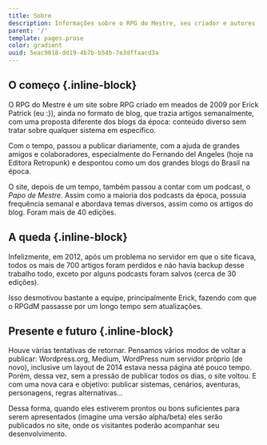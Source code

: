 ```yaml
---
title: Sobre
description: Informações sobre o RPG do Mestre, seu criador e autores
parent: '/'
template: pages.prose
color: gradient
uuid: 5eac9018-dd19-4b7b-b54b-7e3dffaacd3a
---
```


## O começo {.inline-block}

O RPG do Mestre é um site sobre RPG criado em meados de 2009 por Erick Patrick (eu :}), ainda no formato de blog, que trazia artigos semanalmente, com uma proposta diferente dos blogs da época: conteúdo diverso sem tratar sobre qualquer sistema em específico.

Com o tempo, passou a publicar diariamente, com a ajuda de grandes amigos e colaboradores, especialmente do Fernando del Angeles (hoje na Editora Retropunk) e despontou como um dos grandes blogs do Brasil na época.

O site, depois de um tempo, também passou a contar com um podcast, o _Papo de Mestre_. Assim como a maioria dos podcasts da época, possuia frequência semanal e abordava temas diversos, assim como os artigos do blog. Foram mais de 40 edições.

## A queda {.inline-block}

Infelizmente, em 2012, após um problema no servidor em que o site ficava, todos os mais de 700 artigos foram perdidos e não havia backup desse trabalho todo, exceto por alguns podcasts foram salvos (cerca de 30 edições).

Isso desmotivou bastante a equipe, principalmente Erick, fazendo com que o RPGdM passasse por um longo tempo sem atualizações.

## Presente e futuro {.inline-block}

Houve várias tentativas de retornar. Pensamos vários modos de voltar a publicar: Wordpress.org, Medium, WordPress num servidor próprio (de novo), inclusive um layout de 2014 estava nessa página até pouco tempo.
Porém, dessa vez, sem a pressão de publicar todos os dias, o site voltou. E com uma nova cara e objetivo: publicar sistemas, cenários, aventuras, personagens, regras alternativas...

Dessa forma, quando eles estiverem prontos ou bons suficientes para serem apresentados (imagine uma versão alpha/beta) eles serão publicados no site, onde os visitantes poderão acompanhar seu desenvolvimento.
